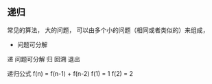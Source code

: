 ## 递归
常见的算法， 
大的问题， 可以由多个小的问题（相同或者类似的）来组成，
- 问题可分解 



递  问题可分解 
归  回溯  退出

递归公式  f(n) = f(n-1) + f(n-2)
f(1) = 1 f(2) = 2
